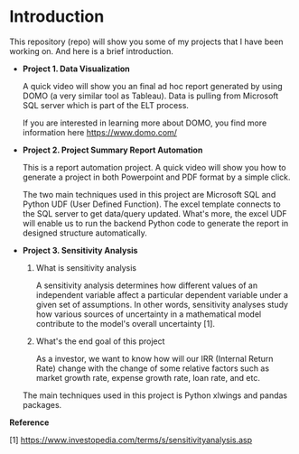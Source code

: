 # Introduction 

This repository (repo) will show you some of my projects that I have been working on. And here is a brief introduction.


+ **Project 1. Data Visualization** 
  
  A quick video will show you an final ad hoc report generated by using DOMO (a very similar tool as Tableau). Data is pulling from Microsoft SQL server which is part of the ELT process.
  
  If you are interested in learning more about DOMO, you find more information here https://www.domo.com/
     
     
     
+ **Project 2. Project Summary Report Automation** 
  
  This is a report automation project. A quick video will show you how to generate a project in both Powerpoint and PDF format by a simple click. 
  
  The two main techniques used in this project are Microsoft SQL and Python UDF (User Defined Function). The excel template connects to the SQL server to get data/query updated. What's more, the excel UDF will enable us to 
  run the backend Python code to generate the report in designed structure automatically.
  
     
+ **Project 3. Sensitivity Analysis** 

    1) What is sensitivity analysis
        
       A sensitivity analysis determines how different values of an independent variable affect a particular dependent variable under a given set of assumptions. In other words, sensitivity analyses study how various sources of uncertainty in a mathematical model contribute to the model's overall uncertainty [1]. 
       
    2) What's the end goal of this project
    
       As a investor, we want to know how will our IRR (Internal Return Rate) change with the change of some relative factors such as market growth rate, expense growth rate, loan rate, and etc.
       
    The main techniques used in this project is Python xlwings and pandas packages.
    

**Reference** 

[1] https://www.investopedia.com/terms/s/sensitivityanalysis.asp
   
